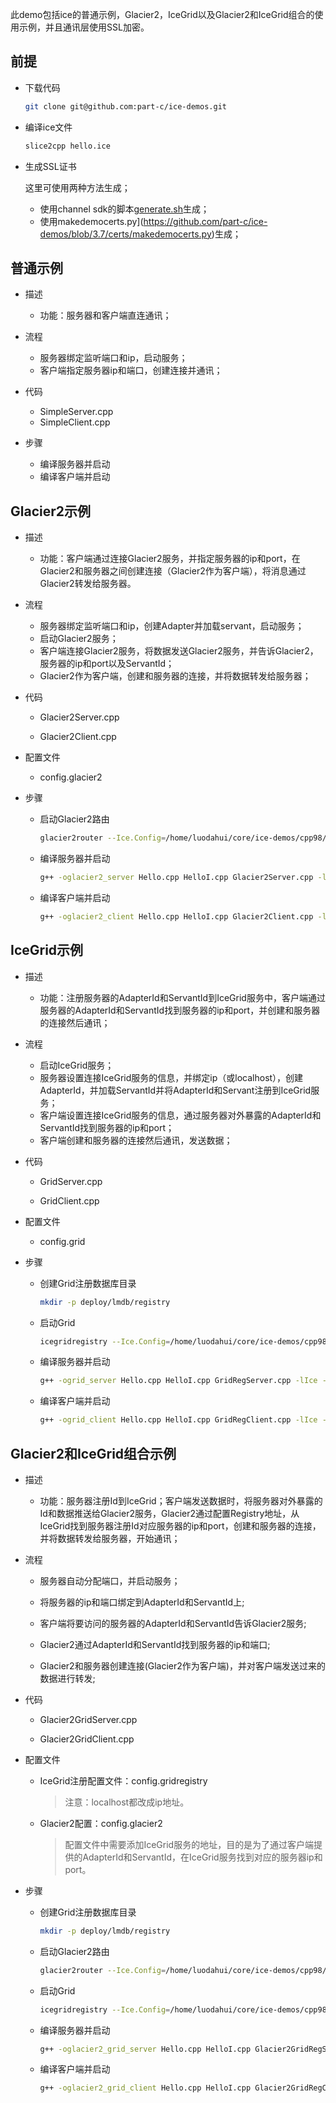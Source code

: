 此demo包括ice的普通示例，Glacier2，IceGrid以及Glacier2和IceGrid组合的使用示例，并且通讯层使用SSL加密。

## 前提

- 下载代码

  ```bash
  git clone git@github.com:part-c/ice-demos.git
  ```

- 编译ice文件

  ```bash
  slice2cpp hello.ice
  ```

- 生成SSL证书

  这里可使用两种方法生成；

  - 使用channel sdk的脚本[generate.sh](https://gitee.com/luo-dahui/channel-sdk/blob/develop/ssl/openssl/generate.sh)生成；
  - 使用makedemocerts.py](https://github.com/part-c/ice-demos/blob/3.7/certs/makedemocerts.py)生成；

## 普通示例

- 描述

  - 功能：服务器和客户端直连通讯；

- 流程

  - 服务器绑定监听端口和ip，启动服务；
  - 客户端指定服务器ip和端口，创建连接并通讯；

- 代码

  - SimpleServer.cpp
  - SimpleClient.cpp

- 步骤

  - 编译服务器并启动
  - 编译客户端并启动

  

## Glacier2示例

- 描述

  - 功能：客户端通过连接Glacier2服务，并指定服务器的ip和port，在Glacier2和服务器之间创建连接（Glacier2作为客户端），将消息通过Glacier2转发给服务器。

- 流程

  - 服务器绑定监听端口和ip，创建Adapter并加载servant，启动服务；
  - 启动Glacier2服务；
  - 客户端连接Glacier2服务，将数据发送Glacier2服务，并告诉Glacier2，服务器的ip和port以及ServantId；
  - Glacier2作为客户端，创建和服务器的连接，并将数据转发给服务器；

- 代码

  - Glacier2Server.cpp

  - Glacier2Client.cpp

- 配置文件

  - config.glacier2

- 步骤

  - 启动Glacier2路由

    ```bash
    glacier2router --Ice.Config=/home/luodahui/core/ice-demos/cpp98/Glacier2_Grid/config.glacier2
    ```

  - 编译服务器并启动

    ```bash
    g++ -oglacier2_server Hello.cpp HelloI.cpp Glacier2Server.cpp -lIce -lpthread && ./glacier2_server
    ```

  - 编译客户端并启动

    ```bash
    g++ -oglacier2_client Hello.cpp HelloI.cpp Glacier2Client.cpp -lIce -lGlacier2 -lpthread && ./glacier2_client
    ```

## IceGrid示例

- 描述

  - 功能：注册服务器的AdapterId和ServantId到IceGrid服务中，客户端通过服务器的AdapterId和ServantId找到服务器的ip和port，并创建和服务器的连接然后通讯；

- 流程

  - 启动IceGrid服务；
  - 服务器设置连接IceGrid服务的信息，并绑定ip（或localhost），创建AdapterId，并加载ServantId并将AdapterId和Servant注册到IceGrid服务；
  - 客户端设置连接IceGrid服务的信息，通过服务器对外暴露的AdapterId和ServantId找到服务器的ip和port；
  - 客户端创建和服务器的连接然后通讯，发送数据；

- 代码

  - GridServer.cpp

  - GridClient.cpp

- 配置文件

  - config.grid

- 步骤

  - 创建Grid注册数据库目录

    ```bash
    mkdir -p deploy/lmdb/registry
    ```

  - 启动Grid

    ```bash
    icegridregistry --Ice.Config=/home/luodahui/core/ice-demos/cpp98/Glacier2_Grid/config.grid
    ```

  - 编译服务器并启动

    ```bash
    g++ -ogrid_server Hello.cpp HelloI.cpp GridRegServer.cpp -lIce -lpthread && ./grid_server
    ```

  - 编译客户端并启动

    ```bash
    g++ -ogrid_client Hello.cpp HelloI.cpp GridRegClient.cpp -lIce -lIceGrid -lGlacier2 -lpthread && ./grid_client
    ```

## Glacier2和IceGrid组合示例

- 描述

  - 功能：服务器注册Id到IceGrid；客户端发送数据时，将服务器对外暴露的Id和数据推送给Glacier2服务，Glacier2通过配置Registry地址，从IceGrid找到服务器注册Id对应服务器的ip和port，创建和服务器的连接，并将数据转发给服务器，开始通讯；

- 流程

  - 服务器自动分配端口，并启动服务；

  - 将服务器的ip和端口绑定到AdapterId和ServantId上;

  - 客户端将要访问的服务器的AdapterId和ServantId告诉Glacier2服务;

  - Glacier2通过AdapterId和ServantId找到服务器的ip和端口;

  - Glacier2和服务器创建连接(Glacier2作为客户端)，并对客户端发送过来的数据进行转发;

- 代码

  - Glacier2GridServer.cpp

  - Glacier2GridClient.cpp

- 配置文件

  - IceGrid注册配置文件：config.gridregistry

    > 注意：localhost都改成ip地址。

  - Glacier2配置：config.glacier2

    > 配置文件中需要添加IceGrid服务的地址，目的是为了通过客户端提供的AdapterId和ServantId，在IceGrid服务找到对应的服务器ip和port。

- 步骤

  - 创建Grid注册数据库目录

    ```bash
    mkdir -p deploy/lmdb/registry
    ```

  - 启动Glacier2路由

    ```bash
    glacier2router --Ice.Config=/home/luodahui/core/ice-demos/cpp98/Glacier2_Grid/config.glacier2
    ```

  - 启动Grid

    ```bash
    icegridregistry --Ice.Config=/home/luodahui/core/ice-demos/cpp98/Glacier2_Grid/config.gridregistry
    ```

  - 编译服务器并启动

    ```bash
    g++ -oglacier2_grid_server Hello.cpp HelloI.cpp Glacier2GridRegServer.cpp -lIce -lpthread && ./glacier2_grid_server
    ```

  - 编译客户端并启动

    ```bash
    g++ -oglacier2_grid_client Hello.cpp HelloI.cpp Glacier2GridRegClient.cpp -lIce -lIceGrid -lGlacier2 -lpthread && ./glacier2_grid_client
    ```


